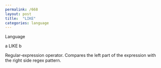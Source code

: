```yaml
---
permalink: /668
layout: post
title:  "LIKE"
categories: language
---
```

Language

a LIKE b

Regular-expression operator. Compares the left part of the expression with the right side regex pattern.

